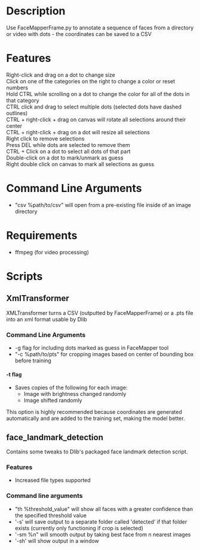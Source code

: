 
# Description
Use FaceMapperFrame.py to annotate a sequence of faces from a directory or video with dots - the coordinates can be saved to a CSV

# Features
Right-click and drag on a dot to change size<br />
Click on one of the categories on the right to change a color or reset numbers<br />
Hold CTRL while scrolling on a dot to change the color for all of the dots in that category <br />
CTRL click and drag to select multiple dots (selected dots have dashed outlines)<br />
CTRL + right-click + drag on canvas will rotate all selections around their center <br />
CTRL + right-click + drag on a dot will resize all selections <br />
Right click to remove selections  <br />
Press DEL while dots are selected to remove them <br />
CTRL + Click on a dot to select all dots of that part <br />
Double-click on a dot to mark/unmark as guess <br />
Right double click on canvas to mark all selections as guess <br />

# Command Line Arguments
- "csv %path/to/csv" will open from a pre-existing file inside of an image directory

# Requirements
- ffmpeg (for video processing)

 
# Scripts
## XmlTransformer
XMLTransformer turns a CSV (outputted by FaceMapperFrame) or a .pts file into an xml format usable by Dlib
### Command Line Arguments
- -g flag for including dots marked as guess in FaceMapper tool
- "-c %path/to/pts" for cropping images based on center of bounding box before training
#### -t flag
- Saves copies of the following for each image:
    - Image with brightness changed randomly
    - Image shifted randomly <br />

This option is highly recommended because coordinates are generated automatically and are added to the training set, 
making the model better. 
## face_landmark_detection
Contains some tweaks to Dlib's packaged face landmark detection script.
### Features
 - Increased file types supported
### Command line arguments
- "th %threshold_value" will show all faces with a greater confidence than the specified threshold value
- '-s' will save output to a separate folder called 'detected' if that folder exists (currently only functioning if crop is selected)
- '-sm %n" will smooth output by taking best face from n nearest images
- '-sh' will show output in a window

